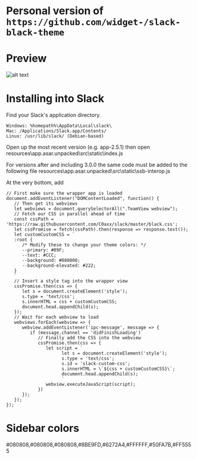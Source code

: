 # Personal version of `https://github.com/widget-/slack-black-theme`


# Preview 

![alt text](https://raw.githubusercontent.com/C0axx/slack/master/Preview.PNG)
# Installing into Slack

Find your Slack's application directory.

    Windows: %homepath%\AppData\Local\slack\
    Mac: /Applications/Slack.app/Contents/
    Linux: /usr/lib/slack/ (Debian-based)

Open up the most recent version (e.g. app-2.5.1) then open resources\app.asar.unpacked\src\static\index.js

For versions after and including 3.0.0 the same code must be added to the following file resources\app.asar.unpacked\src\static\ssb-interop.js

At the very bottom, add
```
// First make sure the wrapper app is loaded
document.addEventListener("DOMContentLoaded", function() {
   // Then get its webviews
   let webviews = document.querySelectorAll(".TeamView webview");
   // Fetch our CSS in parallel ahead of time
   const cssPath = 'https://raw.githubusercontent.com/C0axx/slack/master/black.css';
   let cssPromise = fetch(cssPath).then(response => response.text());
   let customCustomCSS = `
   :root {
      /* Modify these to change your theme colors: */
      --primary: #09F;
      --text: #CCC;
      --background: #080808;
      --background-elevated: #222;
   }
   `
   // Insert a style tag into the wrapper view
   cssPromise.then(css => {
      let s = document.createElement('style');
      s.type = 'text/css';
      s.innerHTML = css + customCustomCSS;
      document.head.appendChild(s);
   });
   // Wait for each webview to load
   webviews.forEach(webview => {
      webview.addEventListener('ipc-message', message => {
         if (message.channel == 'didFinishLoading')
            // Finally add the CSS into the webview
            cssPromise.then(css => {
               let script = `
                     let s = document.createElement('style');
                     s.type = 'text/css';
                     s.id = 'slack-custom-css';
                     s.innerHTML = \`${css + customCustomCSS}\`;
                     document.head.appendChild(s);
                     `
               webview.executeJavaScript(script);
            })
      });
   });
});
```


# Sidebar colors

#080808,#080808,#080808,#8BE9FD,#6272A4,#FFFFFF,#50FA7B,#FF5555

